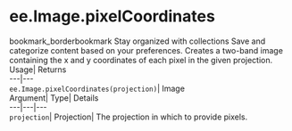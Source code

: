  
#  ee.Image.pixelCoordinates 
bookmark_borderbookmark Stay organized with collections  Save and categorize content based on your preferences.
Creates a two-band image containing the x and y coordinates of each pixel in the given projection. 
Usage| Returns  
---|---  
`ee.Image.pixelCoordinates(projection)`| Image  
Argument| Type| Details  
---|---|---  
`projection`| Projection| The projection in which to provide pixels.  
